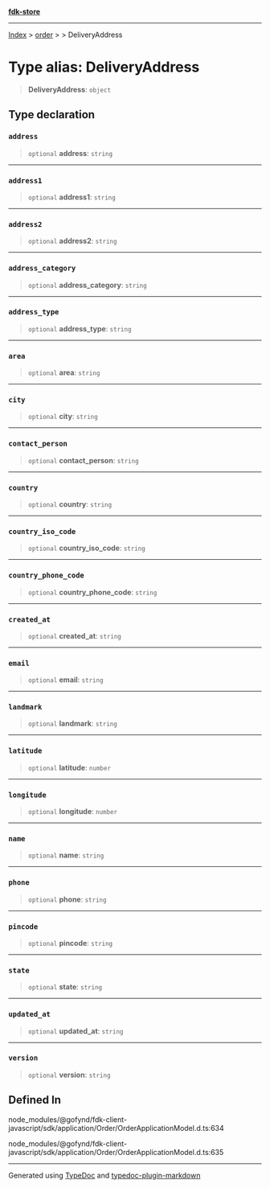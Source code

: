 [**fdk-store**](../../../README.md)
***

[Index](../../../API.md) > [order](../../README.md) > [<internal>](../README.md) > DeliveryAddress

# Type alias: DeliveryAddress

> **DeliveryAddress**: `object`

## Type declaration

### `address`

> `optional` **address**: `string`

***

### `address1`

> `optional` **address1**: `string`

***

### `address2`

> `optional` **address2**: `string`

***

### `address_category`

> `optional` **address\_category**: `string`

***

### `address_type`

> `optional` **address\_type**: `string`

***

### `area`

> `optional` **area**: `string`

***

### `city`

> `optional` **city**: `string`

***

### `contact_person`

> `optional` **contact\_person**: `string`

***

### `country`

> `optional` **country**: `string`

***

### `country_iso_code`

> `optional` **country\_iso\_code**: `string`

***

### `country_phone_code`

> `optional` **country\_phone\_code**: `string`

***

### `created_at`

> `optional` **created\_at**: `string`

***

### `email`

> `optional` **email**: `string`

***

### `landmark`

> `optional` **landmark**: `string`

***

### `latitude`

> `optional` **latitude**: `number`

***

### `longitude`

> `optional` **longitude**: `number`

***

### `name`

> `optional` **name**: `string`

***

### `phone`

> `optional` **phone**: `string`

***

### `pincode`

> `optional` **pincode**: `string`

***

### `state`

> `optional` **state**: `string`

***

### `updated_at`

> `optional` **updated\_at**: `string`

***

### `version`

> `optional` **version**: `string`

## Defined In

node\_modules/@gofynd/fdk-client-javascript/sdk/application/Order/OrderApplicationModel.d.ts:634

node\_modules/@gofynd/fdk-client-javascript/sdk/application/Order/OrderApplicationModel.d.ts:635

***
Generated using [TypeDoc](https://typedoc.org/) and [typedoc-plugin-markdown](https://www.npmjs.com/package/typedoc-plugin-markdown)

